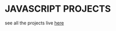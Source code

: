 # JAVASCRIPT PROJECTS

see all the projects live [here](https://hardcore-gates-04a3a7.netlify.app/)
